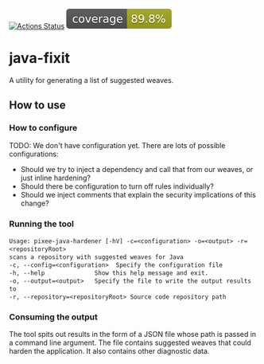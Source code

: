 [![Actions Status](https://github.com/pixeeworks/java-code-hardener/workflows/Java%20CI/badge.svg)](https://github.com/dayzerozero/java-fixit/actions)
![Coverage](.github/badges/jacoco.svg)

# java-fixit

A utility for generating a list of suggested weaves.

## How to use

### How to configure

TODO: We don't have configuration yet. There are lots of possible configurations:
* Should we try to inject a dependency and call that from our weaves, or just inline hardening?
* Should there be configuration to turn off rules individually?
* Should we inject comments that explain the security implications of this change?

### Running the tool

```
Usage: pixee-java-hardener [-hV] -c=<configuration> -o=<output> -r=<repositoryRoot>
scans a repository with suggested weaves for Java
-c, --config=<configuration>  Specify the configuration file
-h, --help              Show this help message and exit.
-o, --output=<output>   Specify the file to write the output results to
-r, --repository=<repositoryRoot> Source code repository path
```

### Consuming the output
The tool spits out results in the form of a JSON file whose path is passed in a command line argument. The file contains 
suggested weaves that could harden the application. It also contains other diagnostic data.
